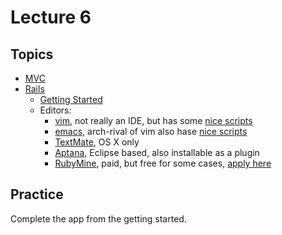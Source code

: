 Lecture 6
=========

Topics
------

- [MVC](http://en.wikipedia.org/wiki/Model%E2%80%93view%E2%80%93controller)
- [Rails](http://rubyonrails.org/)
  - [Getting Started](http://guides.rubyonrails.org/getting_started.html)
  - Editors:
    - [vim](http://www.vim.org/), not really an IDE,
      but has some [nice scripts](http://www.vim.org/scripts/script.php?script_id=1567)
    - [emacs](http://www.gnu.org/software/emacs/), arch-rival of vim
      also hase [nice scripts](http://rinari.rubyforge.org/)
    - [TextMate](http://macromates.com/), OS X only
    - [Aptana](http://www.aptana.com/), Eclipse based, also installable as a plugin
    - [RubyMine](http://www.jetbrains.com/ruby/index.html), paid,
      but free for some cases, [apply here](http://www.jetbrains.com/ruby/buy/)

Practice
--------

Complete the app from the getting started.
